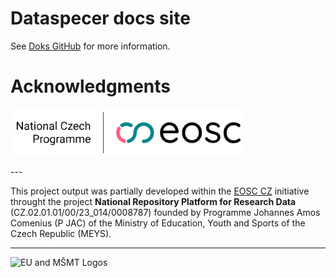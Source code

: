 # Dataspecer docs site

See [Doks GitHub](https://github.com/h-enk/doks-child-theme) for more information.

# Acknowledgments

<p align="left"> <img src="assets/images/eosc-cz.webp" alt="EOSC CZ Logo" height="75"> </p>
---

This project output was partially developed within the [EOSC CZ](https://www.eosc.cz/projekty/narodni-podpora-pro-eosc) initiative throught the project **National Repository Platform for Research Data** (CZ.02.01.01/00/23_014/0008787) founded by Programme Johannes Amos Comenius (P JAC) of the Ministry of Education, Youth and Sports of the Czech Republic (MEYS).

---
<p align="left"> <img src="assets/images/eu-mšmt.webp" alt="EU and MŠMT Logos" height="80"> </p>

